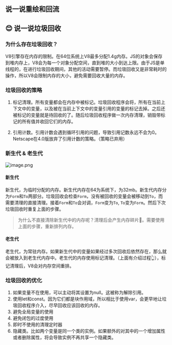 ## 说一说重绘和回流

## 😊 说一说垃圾回收

### 为什么存在垃圾回收？

V8引擎存在内存的限制。在64位系统上V8最多分配1.4g内存。JS的对象会保存到堆内存上，V8会为每一个对象分配空间，直到堆的大小到达上限。由于JS是单线程的，在进行垃圾回收期间，其他的活动需要暂停。而垃圾回收又是非常耗时的操作，所以V8会限制内存的大小，避免需要回收大量的内存。
### 垃圾回收的策略

1. 标记清理。所有变量都会在内存中被标记。垃圾回收程序会将，所有在当前上下文中的变量，以及被在当前上下文中的变量引用的变量的标记去掉。之后还被标记的变量就是待回收的了。随后垃圾回收程序做一次内存清理，销毁带标记的所有值并收回它们的内存。

2. 引用计数。引用计数会遇到循环引用的问题，导致引用记数永远不会为0。Netscape在4.0版放弃了引用计数的策略。（策略已弃用）

### 新生代 & 老生代

![image.png](https://i.loli.net/2021/04/28/nzq8Aj1csNgPkTm.png)
#### 新生代

新生代，为临时分配的内存。新生代内存在64为系统下，为32mb。新生代内存分为`Form`和`To`两部分。垃圾回收会检查`Form`，没有被回收的变量会被移动到`To`，而需要清理的直接清理。接着`Form`和`To`会对调，`Form`变为`To`, `To`变为`Form`。然后下次垃圾回收时重复上面的步骤。

> 为什么不直接清除新生代中的内存呢？清理后会产生内存碎片🧩。需要使用上面的步骤，重新排列内存。
#### 老生代

老生代，为常驻内存。如果新生代中的变量如果经过多次回收后依然存在，那么就会被放入到老生代内存中。老生代的内存使用标记清理。（上面有介绍过程👆），标记清理后，V8会对内存空间重排。
### 垃圾回收的优化

1. 如果变量不在使用，可以主动将其设置为null。这被称为解除引用。
2. 使用let和const。因为它们都是块作用域，所以相比于使用var，会更早地让垃圾回收程序介入，尽早回收应该回收的内存。
3. 避免全局变量的使用
4. 避免闭包的过度使用
5. 即时不使用的清理定时器
6. 隐藏类。比如两个变量是同一个类的实例。如果额外的对其中的一个增加属性或者删除属性，将会导致实例不再共享一个隐藏类。
